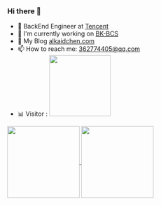 ### Hi there 👋

- 🐧 BackEnd Engineer at [Tencent](https://github.com/Tencent)
- 🐋 I'm currently working on [BK-BCS](https://github.com/Tencent/bk-bcs)
- 🔗 My Blog [alkaidchen.com](http://alkaidchen.com)
- 📫 How to reach me: 362774405@qq.com
- 📊 Visitor : <img src="https://profile-counter.glitch.me/AlkaidChan/count.svg" width="140"/>

<a href="#">
  <img height="165" align="center" src="https://github-readme-stats.vercel.app/api?username=AlkaidChan&show_icons=true&title_color=fff&icon_color=79ff97&text_color=9f9f9f&bg_color=151515" />
</a>
<a href="#">
  <img height="165" align="center" src="https://github-readme-stats.vercel.app/api/top-langs/?username=AlkaidChan&layout=compact&show_icons=true&title_color=fff&icon_color=79ff97&text_color=9f9f9f&bg_color=151515" />
</a>
